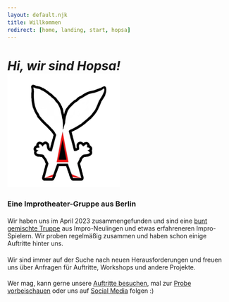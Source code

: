 ```yaml
---
layout: default.njk
title: Willkommen
redirect: [home, landing, start, hopsa]
---
```


<h1 class="my-0"><i>Hi, wir sind Hopsa!</i> <img src="/media/favicon/favicon_transparent.png" alt="Hopsa Logo" class="w-32 h-32 inline mt-12"></h1>

<h3 class="mt-0 italic">Eine Improtheater-Gruppe aus Berlin</h3>

#### 
Wir haben uns im April 2023 zusammengefunden und sind eine <a href="galerie">bunt gemischte Truppe</a> aus Impro-Neulingen und etwas erfahreneren Impro-Spielern. Wir proben regelmäßig zusammen und haben schon einige Auftritte hinter uns.

#### 
Wir sind immer auf der Suche nach neuen Herausforderungen und freuen uns über Anfragen für Auftritte, Workshops und andere Projekte.

#### 
Wer mag, kann gerne unsere <a href="/termine">Auftritte besuchen</a>, mal zur <a href="/kurs">Probe vorbeischauen</a> oder uns auf <a href="/links">Social Media</a> folgen :)